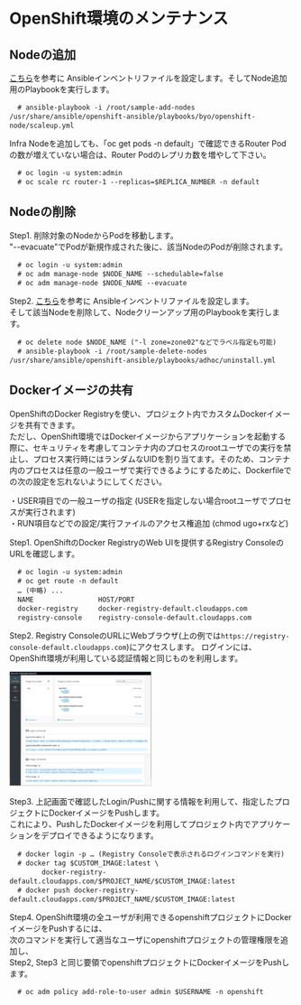 # OpenShift環境のメンテナンス

## Nodeの追加
[こちら](https://github.com/h-kojima/openshift/blob/master/ocp3u3/ansible/sample-ansible-add-nodes)を参考に
Ansibleインベントリファイルを設定します。そしてNode追加用のPlaybookを実行します。

```
  # ansible-playbook -i /root/sample-add-nodes /usr/share/ansible/openshift-ansible/playbooks/byo/openshift-node/scaleup.yml
```

Infra Nodeを追加しても、「oc get pods -n default」で確認できるRouter Podの数が増えていない場合は、Router Podのレプリカ数を増やして下さい。

```
  # oc login -u system:admin
  # oc scale rc router-1 --replicas=$REPLICA_NUMBER -n default
```


## Nodeの削除

Step1. 削除対象のNodeからPodを移動します。  
"--evacuate"でPodが新規作成された後に、該当NodeのPodが削除されます。
```
  # oc login -u system:admin
  # oc adm manage-node $NODE_NAME --schedulable=false
  # oc adm manage-node $NODE_NAME --evacuate 
```

Step2. [こちら](https://github.com/h-kojima/openshift/blob/master/ocp3u3/ansible/sample-ansible-delete-nodes)を参考に
Ansibleインベントリファイルを設定します。  
そして該当Nodeを削除して、Nodeクリーンアップ用のPlaybookを実行します。

```
  # oc delete node $NODE_NAME ("-l zone=zone02"などでラベル指定も可能)
  # ansible-playbook -i /root/sample-delete-nodes /usr/share/ansible/openshift-ansible/playbooks/adhoc/uninstall.yml
```

## Dockerイメージの共有
OpenShiftのDocker Registryを使い、プロジェクト内でカスタムDockerイメージを共有できます。  
ただし、OpenShift環境ではDockerイメージからアプリケーションを起動する際に、セキュリティを考慮してコンテナ内のプロセスのrootユーザでの実行を禁止し、プロセス実行時にはランダムなUIDを割り当てます。そのため、コンテナ内のプロセスは任意の一般ユーザで実行できるようにするために、Dockerfileでの次の設定を忘れないようにしてください。

・USER項目での一般ユーザの指定 (USERを指定しない場合rootユーザでプロセスが実行されます)  
・RUN項目などでの設定/実行ファイルのアクセス権追加 (chmod ugo+rxなど)

Step1. OpenShiftのDocker RegistryのWeb UIを提供するRegistry ConsoleのURLを確認します。

```
  # oc login -u system:admin
  # oc get route -n default
  … (中略) ...
  NAME                HOST/PORT
  docker-registry     docker-registry-default.cloudapps.com 
  registry-console    registry-console-default.cloudapps.com 
```

Step2. Registry ConsoleのURLにWebブラウザ(上の例では`https://registry-console-default.cloudapps.com`)にアクセスします。
ログインには、OpenShift環境が利用している認証情報と同じものを利用します。

<img src="https://github.com/h-kojima/openshift/blob/master/ocp3u3/images/registry-console.png" width="50%" height="50%">

Step3. 上記画面で確認したLogin/Pushに関する情報を利用して、指定したプロジェクトにDockerイメージをPushします。  
これにより、PushしたDockerイメージを利用してプロジェクト内でアプリケーションをデプロイできるようになります。

```
  # docker login -p … (Registry Consoleで表示されるログインコマンドを実行)
  # docker tag $CUSTOM_IMAGE:latest \
        docker-registry-default.cloudapps.com/$PROJECT_NAME/$CUSTOM_IMAGE:latest
  # docker push docker-registry-default.cloudapps.com/$PROJECT_NAME/$CUSTOM_IMAGE:latest
```

Step4. OpenShift環境の全ユーザが利用できるopenshiftプロジェクトにDockerイメージをPushするには、  
次のコマンドを実行して適当なユーザにopenshiftプロジェクトの管理権限を追加し、  
Step2, Step3 と同じ要領でopenshiftプロジェクトにDockerイメージをPushします。
```
  # oc adm policy add-role-to-user admin $USERNAME -n openshift
```
